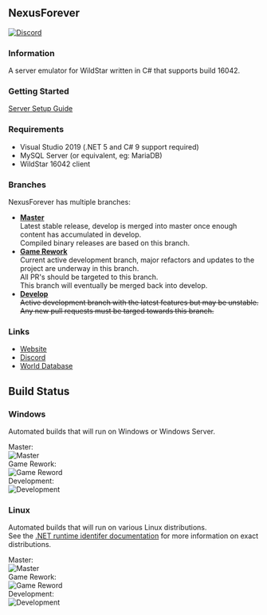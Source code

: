 ## NexusForever
[![Discord](https://img.shields.io/discord/499473932131500034.svg?style=flat&logo=discord)](https://discord.gg/8wT3GEQ)

### Information
A server emulator for WildStar written in C# that supports build 16042.

### Getting Started
[Server Setup Guide](https://github.com/NexusForever/NexusForever/wiki/Installation)

### Requirements
 * Visual Studio 2019 (.NET 5 and C# 9 support required)
 * MySQL Server (or equivalent, eg: MariaDB)
 * WildStar 16042 client

### Branches
NexusForever has multiple branches:
* **[Master](https://github.com/NexusForever/NexusForever/tree/master)**  
Latest stable release, develop is merged into master once enough content has accumulated in develop.  
Compiled binary releases are based on this branch.
* **[Game Rework](https://github.com/NexusForever/NexusForever/tree/game_rework)**  
Current active development branch, major refactors and updates to the project are underway in this branch.  
All PR's should be targeted to this branch.  
This branch will eventually be merged back into develop.  
* **[Develop](https://github.com/NexusForever/NexusForever/tree/develop)**  
~~Active development branch with the latest features but may be unstable.  
Any new pull requests must be targed towards this branch.~~

### Links
 * [Website](https://emulator.ws)
 * [Discord](https://discord.gg/8wT3GEQ)
 * [World Database](https://github.com/NexusForever/NexusForever.WorldDatabase)

## Build Status
### Windows
Automated builds that will run on Windows or Windows Server.

Master:  
![Master](https://dev.azure.com/NexusForever/NexusForever/_apis/build/status/NexusForever%20Master%20Windows)  
Game Rework:  
![Game Reword](https://dev.azure.com/NexusForever/NexusForever/_apis/build/status/NexusForever%20Develop%20Windows?branchName=game_rework)  
Development:  
![Development](https://dev.azure.com/NexusForever/NexusForever/_apis/build/status/NexusForever%20Develop%20Windows?branchName=develop)
### Linux
Automated builds that will run on various Linux distributions.  
See the [.NET runtime identifer documentation](https://docs.microsoft.com/en-us/dotnet/core/rid-catalog#linux-rids)  for more information on exact distributions.

Master:  
![Master](https://dev.azure.com/NexusForever/NexusForever/_apis/build/status/NexusForever%20Master%20Linux)  
Game Rework:  
![Game Reword](https://dev.azure.com/NexusForever/NexusForever/_apis/build/status/NexusForever%20Develop%20Linux?branchName=game_rework)  
Development:  
![Development](https://dev.azure.com/NexusForever/NexusForever/_apis/build/status/NexusForever%20Develop%20Linux?branchName=develop)
